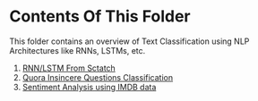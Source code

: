 # Contents Of This Folder
This folder contains an overview of Text Classification using NLP Architectures like RNNs, LSTMs, etc. </br>

1. [RNN/LSTM From Sctatch](Text_Classification_NLP.ipynb)
2. [Quora Insincere Questions Classification](Quora/)
3. [Sentiment Analysis using IMDB data](Sentiment_Analysis(IMDB)/)
